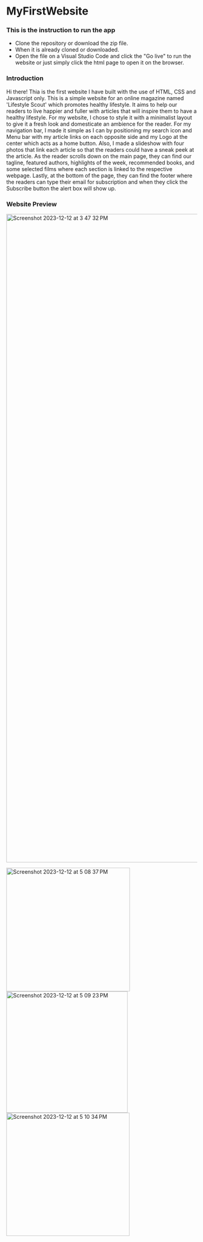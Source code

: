 # MyFirstWebsite

### This is the instruction to run the app
- Clone the repository or download the zip file.
- When it is already cloned or downloaded.
- Open the file on a Visual Studio Code and click the "Go live" to run the website or just simply click the html page to open it on the browser.

### Introduction

Hi there! Thia is the first website I have built with the use of HTML, CSS and Javascript only. This is a simple website for an online magazine named 'Lifestyle Scout' which promotes healthy lifestyle. It aims to help our readers to live happier and fuller with articles that will inspire them to have a healthy lifestyle. For my website, I chose to style it with a minimalist layout to give it a fresh look and domesticate an ambience for the reader. For my navigation bar, I made it simple as I can by positioning my search icon and Menu bar with my article links on each opposite side and my Logo at the center which acts as a home button. Also, I made a slideshow with four photos that link each article so that the readers could have a sneak peek at the article. As the reader scrolls down on the main page, they can find our tagline, featured authors, highlights of the week, recommended books, and some selected films where each section is linked to the respective webpage. Lastly, at the bottom of the page, they can find the footer where the readers can type their email for subscription and when they click the Subscribe button the alert box will show up.

### Website Preview
<img width="1710" alt="Screenshot 2023-12-12 at 3 47 32 PM" src="https://github.com/bjaztin/MyFirstWebsite/assets/110211588/fdfabc8b-f26e-4eec-93d4-090a4f15ef06">

<img width="326" alt="Screenshot 2023-12-12 at 5 08 37 PM" src="https://github.com/bjaztin/MyFirstWebsite/assets/110211588/d0ad6418-57d0-4ef0-8eb9-b9f0a017840b"> <img width="320" alt="Screenshot 2023-12-12 at 5 09 23 PM" src="https://github.com/bjaztin/MyFirstWebsite/assets/110211588/ccbc744f-942a-4092-a37d-d7eaa874f624">
<img width="325" alt="Screenshot 2023-12-12 at 5 10 34 PM" src="https://github.com/bjaztin/MyFirstWebsite/assets/110211588/d96a6a34-5dee-4d3e-a8b8-c21a617e56b9">
